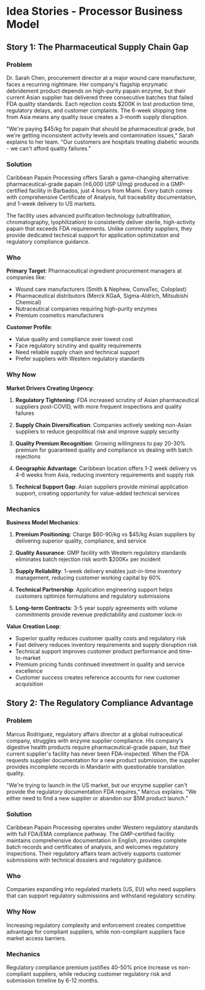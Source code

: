 # Idea Stories - Processor Business Model

## Story 1: The Pharmaceutical Supply Chain Gap

### Problem
Dr. Sarah Chen, procurement director at a major wound care manufacturer, faces a recurring nightmare. Her company's flagship enzymatic debridement product depends on high-purity papain enzyme, but their current Asian supplier has delivered three consecutive batches that failed FDA quality standards. Each rejection costs $200K in lost production time, regulatory delays, and customer complaints. The 6-week shipping time from Asia means any quality issue creates a 3-month supply disruption.

"We're paying $45/kg for papain that should be pharmaceutical grade, but we're getting inconsistent activity levels and contamination issues," Sarah explains to her team. "Our customers are hospitals treating diabetic wounds - we can't afford quality failures."

### Solution
Caribbean Papain Processing offers Sarah a game-changing alternative: pharmaceutical-grade papain (≥6,000 USP U/mg) produced in a GMP-certified facility in Barbados, just 4 hours from Miami. Every batch comes with comprehensive Certificate of Analysis, full traceability documentation, and 1-week delivery to US markets.

The facility uses advanced purification technology (ultrafiltration, chromatography, lyophilization) to consistently deliver sterile, high-activity papain that exceeds FDA requirements. Unlike commodity suppliers, they provide dedicated technical support for application optimization and regulatory compliance guidance.

### Who
**Primary Target**: Pharmaceutical ingredient procurement managers at companies like:
- Wound care manufacturers (Smith & Nephew, ConvaTec, Coloplast)
- Pharmaceutical distributors (Merck KGaA, Sigma-Aldrich, Mitsubishi Chemical)
- Nutraceutical companies requiring high-purity enzymes
- Premium cosmetics manufacturers

**Customer Profile**:
- Value quality and compliance over lowest cost
- Face regulatory scrutiny and quality requirements
- Need reliable supply chain and technical support
- Prefer suppliers with Western regulatory standards

### Why Now
**Market Drivers Creating Urgency**:

1. **Regulatory Tightening**: FDA increased scrutiny of Asian pharmaceutical suppliers post-COVID, with more frequent inspections and quality failures

2. **Supply Chain Diversification**: Companies actively seeking non-Asian suppliers to reduce geopolitical risk and improve supply security

3. **Quality Premium Recognition**: Growing willingness to pay 20-30% premium for guaranteed quality and compliance vs dealing with batch rejections

4. **Geographic Advantage**: Caribbean location offers 1-2 week delivery vs 4-6 weeks from Asia, reducing inventory requirements and supply risk

5. **Technical Support Gap**: Asian suppliers provide minimal application support, creating opportunity for value-added technical services

### Mechanics
**Business Model Mechanics**:

1. **Premium Positioning**: Charge $60-90/kg vs $45/kg Asian suppliers by delivering superior quality, compliance, and service

2. **Quality Assurance**: GMP facility with Western regulatory standards eliminates batch rejection risk worth $200K+ per incident

3. **Supply Reliability**: 1-week delivery enables just-in-time inventory management, reducing customer working capital by 60%

4. **Technical Partnership**: Application engineering support helps customers optimize formulations and regulatory submissions

5. **Long-term Contracts**: 3-5 year supply agreements with volume commitments provide revenue predictability and customer lock-in

**Value Creation Loop**:
- Superior quality reduces customer quality costs and regulatory risk
- Fast delivery reduces inventory requirements and supply disruption risk  
- Technical support improves customer product performance and time-to-market
- Premium pricing funds continued investment in quality and service excellence
- Customer success creates reference accounts for new customer acquisition

## Story 2: The Regulatory Compliance Advantage

### Problem
Marcus Rodriguez, regulatory affairs director at a global nutraceutical company, struggles with enzyme supplier compliance. His company's digestive health products require pharmaceutical-grade papain, but their current supplier's facility has never been FDA-inspected. When the FDA requests supplier documentation for a new product submission, the supplier provides incomplete records in Mandarin with questionable translation quality.

"We're trying to launch in the US market, but our enzyme supplier can't provide the regulatory documentation FDA requires," Marcus explains. "We either need to find a new supplier or abandon our $5M product launch."

### Solution
Caribbean Papain Processing operates under Western regulatory standards with full FDA/EMA compliance pathway. The GMP-certified facility maintains comprehensive documentation in English, provides complete batch records and certificates of analysis, and welcomes regulatory inspections. Their regulatory affairs team actively supports customer submissions with technical dossiers and regulatory guidance.

### Who
Companies expanding into regulated markets (US, EU) who need suppliers that can support regulatory submissions and withstand regulatory scrutiny.

### Why Now
Increasing regulatory complexity and enforcement creates competitive advantage for compliant suppliers, while non-compliant suppliers face market access barriers.

### Mechanics
Regulatory compliance premium justifies 40-50% price increase vs non-compliant suppliers, while reducing customer regulatory risk and submission timeline by 6-12 months.
